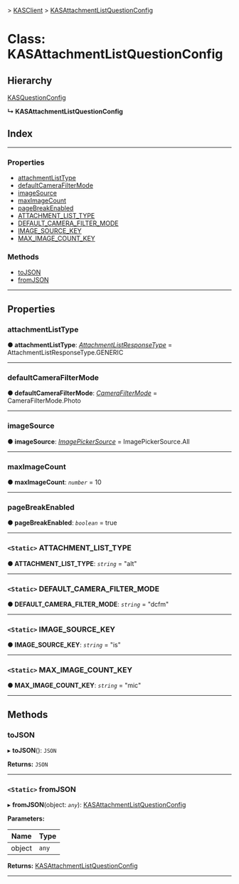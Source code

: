 [](../README.md) > [KASClient](../modules/kasclient.md) > [KASAttachmentListQuestionConfig](../classes/kasclient.kasattachmentlistquestionconfig.md)

# Class: KASAttachmentListQuestionConfig

## Hierarchy

 [KASQuestionConfig](kasclient.kasquestionconfig.md)

**↳ KASAttachmentListQuestionConfig**

## Index

---

### Properties

* [attachmentListType](kasclient.kasattachmentlistquestionconfig.md#attachmentlisttype)
* [defaultCameraFilterMode](kasclient.kasattachmentlistquestionconfig.md#defaultcamerafiltermode)
* [imageSource](kasclient.kasattachmentlistquestionconfig.md#imagesource)
* [maxImageCount](kasclient.kasattachmentlistquestionconfig.md#maximagecount)
* [pageBreakEnabled](kasclient.kasattachmentlistquestionconfig.md#pagebreakenabled)
* [ATTACHMENT_LIST_TYPE](kasclient.kasattachmentlistquestionconfig.md#attachment_list_type)
* [DEFAULT_CAMERA_FILTER_MODE](kasclient.kasattachmentlistquestionconfig.md#default_camera_filter_mode)
* [IMAGE_SOURCE_KEY](kasclient.kasattachmentlistquestionconfig.md#image_source_key)
* [MAX_IMAGE_COUNT_KEY](kasclient.kasattachmentlistquestionconfig.md#max_image_count_key)

### Methods

* [toJSON](kasclient.kasattachmentlistquestionconfig.md#tojson)
* [fromJSON](kasclient.kasattachmentlistquestionconfig.md#fromjson)

---

## Properties

<a id="attachmentlisttype"></a>

###  attachmentListType

**● attachmentListType**: *[AttachmentListResponseType](../enums/kasclient.attachmentlistresponsetype.md)* =  AttachmentListResponseType.GENERIC

___
<a id="defaultcamerafiltermode"></a>

###  defaultCameraFilterMode

**● defaultCameraFilterMode**: *[CameraFilterMode](../enums/kasclient.camerafiltermode.md)* =  CameraFilterMode.Photo

___
<a id="imagesource"></a>

###  imageSource

**● imageSource**: *[ImagePickerSource](../enums/kasclient.imagepickersource.md)* =  ImagePickerSource.All

___
<a id="maximagecount"></a>

###  maxImageCount

**● maxImageCount**: *`number`* = 10

___
<a id="pagebreakenabled"></a>

###  pageBreakEnabled

**● pageBreakEnabled**: *`boolean`* = true

___
<a id="attachment_list_type"></a>

### `<Static>` ATTACHMENT_LIST_TYPE

**● ATTACHMENT_LIST_TYPE**: *`string`* = "alt"

___
<a id="default_camera_filter_mode"></a>

### `<Static>` DEFAULT_CAMERA_FILTER_MODE

**● DEFAULT_CAMERA_FILTER_MODE**: *`string`* = "dcfm"

___
<a id="image_source_key"></a>

### `<Static>` IMAGE_SOURCE_KEY

**● IMAGE_SOURCE_KEY**: *`string`* = "is"

___
<a id="max_image_count_key"></a>

### `<Static>` MAX_IMAGE_COUNT_KEY

**● MAX_IMAGE_COUNT_KEY**: *`string`* = "mic"

___

## Methods

<a id="tojson"></a>

###  toJSON

▸ **toJSON**(): `JSON`

**Returns:** `JSON`

___
<a id="fromjson"></a>

### `<Static>` fromJSON

▸ **fromJSON**(object: *`any`*): [KASAttachmentListQuestionConfig](kasclient.kasattachmentlistquestionconfig.md)

**Parameters:**

| Name | Type |
| ------ | ------ |
| object | `any` |

**Returns:** [KASAttachmentListQuestionConfig](kasclient.kasattachmentlistquestionconfig.md)

___

